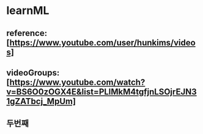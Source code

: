 # learnML

## reference: [https://www.youtube.com/user/hunkims/videos]
## videoGroups: [https://www.youtube.com/watch?v=BS6O0zOGX4E&list=PLlMkM4tgfjnLSOjrEJN31gZATbcj_MpUm]

## 두번째
